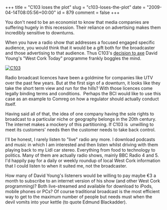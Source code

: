 +++
title = "C103 loses the plot"
slug = "c103-loses-the-plot"
date = "2009-04-14T08:05:56+00:00"
id = 879
comment = false
+++

You don't need to be an economist to know that media companies are suffering hugely in this recession. Their reliance on advertising makes them incredibly sensitive to downturns.

When you have a radio show that addresses a focused engaged specific audience, you would think that it would be a gift both for the broadcaster and those advertising to that audience. Thus C103's [decision to axe](http://quentingargan.com/2009/04/13/c103-to-axe-west-cork-today/) David Young's "West Cork Today" programme frankly boggles the mind.

[![](http://www3.c103.ie/images/generic/c103-logo.gif "C103")](http://www.c103.ie/)

Radio broadcast licences have been a goldmine for companies like UTV over the past few years. But at the first sign of a downturn, it looks like they take the short term view and run for the hills? With those licences come legally binding terms and conditions.  Perhaps the BCI would like to use this case as an example to Comreg on how a regulator should actually conduct itself.

Having said all of that, the idea of one company having the sole rights to broadcast to a particular niche or geography belongs in the 20th century. The internet makes a mockery of this partitioning. If C103 is  unwilling to meet its customers' needs then the customer needs to take back control.

I'll be honest, I rarely listen to "live" radio any more. I download podcasts and music in which I am interested and then listen whilst driving with them playing back to my Lidl car stereo. Everything from food to technology to politics. Many of them are actually radio shows, mainly BBC Radio 4 and 5\. I'd happily pay for a daily or weekly roundup of local West Cork information that I could listen to when it suited me, not the broadcaster.

How many of David Young's listeners would be willing to pay maybe €3 a month to subscribe to an internet version of his show (and other West Cork programming)? Both live-streamed and available for download to iPods, mobile phones or PCs? Of course traditional broadcast is the most efficient way to get to the maximum number of people but needs must when the devil vomits into your kettle (to quote Edmund Blackadder).

